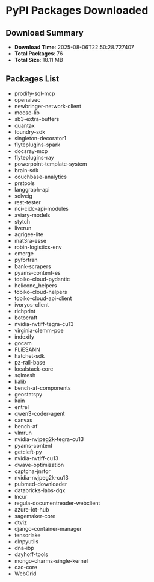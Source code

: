 # PyPI Packages Downloaded

## Download Summary
- **Download Time**: 2025-08-06T22:50:28.727407
- **Total Packages**: 76
- **Total Size**: 18.11 MB

## Packages List
- prodify-sql-mcp
- openaivec
- newbringer-network-client
- moose-lib
- sb3-extra-buffers
- quantax
- foundry-sdk
- singleton-decorator1
- flyteplugins-spark
- docsray-mcp
- flyteplugins-ray
- powerpoint-template-system
- brain-sdk
- couchbase-analytics
- prstools
- langgraph-api
- solveig
- rest-tester
- nci-cidc-api-modules
- aviary-models
- stytch
- liverun
- agrigee-lite
- mat3ra-esse
- robin-logistics-env
- emerge
- pyfortran
- bank-scrapers
- pyams-content-es
- tobiko-cloud-pydantic
- helicone_helpers
- tobiko-cloud-helpers
- tobiko-cloud-api-client
- ivoryos-client
- richprint
- botocraft
- nvidia-nvtiff-tegra-cu13
- virginia-clemm-poe
- indexify
- gocam
- FLiESANN
- hatchet-sdk
- pz-rail-base
- localstack-core
- sqlmesh
- kalib
- bench-af-components
- geostatspy
- kain
- entrel
- qwen3-coder-agent
- canvas
- bench-af
- vlmrun
- nvidia-nvjpeg2k-tegra-cu13
- pyams-content
- getcleft-py
- nvidia-nvtiff-cu13
- dwave-optimization
- captcha-jnrtor
- nvidia-nvjpeg2k-cu13
- pubmed-downloader
- databricks-labs-dqx
- lncur
- regula-documentreader-webclient
- azure-iot-hub
- sagemaker-core
- dtviz
- django-container-manager
- tensorlake
- dlnpyutils
- dna-ibp
- dayhoff-tools
- mongo-charms-single-kernel
- cac-core
- WebGrid
